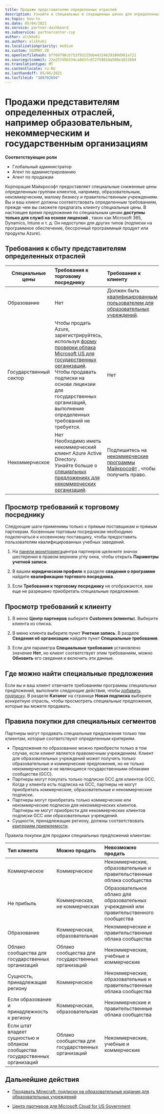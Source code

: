 ```yaml
---
title: Продажи представителям определенных отраслей
description: Узнайте о специальных и сокращенных ценах для определенных групп клиентов, включая учебных заказчиков, некоммерческих клиентов и пользователей государственных организаций.
ms.topic: how-to
ms.date: 05/04/2021
ms.service: partner-dashboard
ms.subservice: partnercenter-csp
author: alikhaki
ms.author: alikhaki
ms.localizationpriority: medium
ms.custom: SEOMAY.20
ms.openlocfilehash: bff69796cb753f93225bb44324629180d981a721
ms.sourcegitcommit: 22e257d5b334ca8d3fc072f59010a508e1022694
ms.translationtype: MT
ms.contentlocale: ru-RU
ms.lasthandoff: 05/06/2021
ms.locfileid: "108702694"
---
```

# <a name="sell-to-specialized-industries-like-education-non-profit-and-government-users"></a>Продажи представителям определенных отраслей, например образовательным, некоммерческим и государственным организациям

**Соответствующие роли**

- Глобальный администратор
- Агент по администрированию
- Агент по продажам

Корпорация Майкрософт предоставляет специальные сниженные цены определенным группам клиентов, например, образовательным, некоммерческим, малому бизнесу и правительственным учреждениям. Вы и ваш клиент должны соответствовать определенным требованиям, прежде чем вы сможете предлагать клиенту специальные цены. В настоящее время предложения по специальным ценам **доступны только для служб на основе лицензий** , таких как Microsoft 365, Dynamics, Intune и т. д. Он недоступен для других типов (подписки на программное обеспечение, бессрочный программный продукт или продукты Azure).

## <a name="requirements-to-sell-to-specialized-industries"></a>Требования к сбыту представителям определенных отраслей

|**Специальные цены**   |**Требования к торговому посреднику**   |**Требования к клиенту**   |
|----------------------------|:---------------------------------|:------------------------------------------|
|Образование   |Нет   | Должен быть [квалифицированным пользователем для образовательных учреждений](https://www.microsoftvolumelicensing.com/DocumentSearch.aspx?Mode=3&DocumentTypeId=7).   |
|Государственный сектор   |Чтобы продать Azure, зарегистрируйтесь, используя [форму проверки облака Microsoft US для государственных организаций](https://azuregov.microsoft.com/csp). Чтобы продавать подписки на основе лицензии для государственных организаций, выполнение определенных требований не требуется.|   Нет|
|Некоммерческое  |Нет<br/> Необходимо иметь некоммерческий клиент Azure Active Directory.<br/> Узнайте больше о [специальных предложениях для некоммерческих организаций](https://assetsprod.microsoft.com/mpn/nonprofit-skus-in-csp-faq.pdf).   |Подпишитесь на [некоммерческие программы Майкрософт](https://nonprofit.microsoft.com/#/register) , чтобы получить право.   |

## <a name="check-your-reseller-qualifications"></a>Просмотр требований к торговому посреднику

Следующие шаги применимы только к прямым поставщикам и прямым партнерам. Косвенным торговым посредникам необходимо подключаться к косвенному поставщику, чтобы предоставить пользователям квалифицированных учебных заведений.

1. На [панели мониторинга](https://partner.microsoft.com/dashboard)центра партнеров щелкните значок шестеренки в правом верхнем углу окна, чтобы открыть **Параметры учетной записи**.

2. В вашем **юридическом профиле** в разделе **сведения о программе** найдите **квалификацию торгового посредника**.

3. Если **Требования к торговому посреднику** не отображаются, вам еще не разрешено приобретать специальные предложения.

## <a name="check-the-customer-qualifications"></a>Просмотр требований к клиенту

1. В меню **Центр партнеров** выберите **Customers (клиенты**). Выберите клиента из списка.

2. В меню клиента выберите пункт **Учетная запись**. В разделе **Сведения об организации** найдите пункт **Специальные требования**.

3. Если для параметра **Специальные требования** установлено значение **Нет**, но клиент соответствует этим требованиям, можно **Обновить** его сведения и включить эти данные.

## <a name="where-to-find-special-offers"></a>Где можно найти специальные предложения

Если вы и ваш клиент отвечаете требованиям программы специальных предложений, выполните следующие действия, чтобы [добавить подписку](create-a-new-subscription.md). В разделе **Каталог** на странице **Новая подписка** выберите конкретную отрасль, чтобы просмотреть специальные предложения, которые вы можете продавать.

## <a name="purchase-rules-for-special-segments"></a>Правила покупки для специальных сегментов

Партнеры могут продавать специальные предложения только тем клиентам, которые соответствуют определенным критериям. 

- Предложения по образованию можно приобрести только в том случае, если клиент является правомочным учреждением. Клиент для образовательных учреждений может получить только образовательные и коммерческие предложения, но не только некоммерческие и не являющиеся государственными облаками сообщества (GCC).
- Партнеры могут покупать только подписки GCC для клиентов GCC. Когда у клиента есть подписка на GCC, партнеры не могут приобретать коммерческие, образовательные и некоммерческие подписки.
- Партнеры могут приобретать только коммерческие или некоммерческие подписки для некоммерческих клиентов. Партнеры не могут приобрести для некоммерческих клиентов подписки GCC или образовательных учреждений.
- Сущности, принадлежащие региону, должны соответствовать [критериям приемлемости](https://www.microsoft.com/legal/compliance/anticorruption/criteria).

Правила покупки для продажи специальных предложений клиентам:

|**Тип клиента**   |**Можно продать**   |**Невозможно продать**   |
|:----------------------------|:---------------------------------|:------------------------------------------|
| Коммерческое |Коммерческое | Некоммерческие, образовательные и правительственные облака сообщества |
| Не прибыль |Коммерческая, не коммерческая | Образовательное облако для образовательных учреждений или правительственного сообщества |
| Образование |Коммерческая, образовательная | Некоммерческие и правительственные облака сообщества |
| Облако сообщества для государственных организаций |Облако сообщества для государственных организаций | Некоммерческие, учебные и коммерческие |
| Сущность, принадлежащая региону  | Коммерческое  | Некоммерческие, образовательные и правительственные облака сообщества  |
| Если образование и принадлежность к региону | Коммерческая, образовательная | Некоммерческие и правительственные облака сообщества |
| Если штат владеет сущностью и облаком сообщества государственных организаций | Облако сообщества для государственных организаций | Некоммерческие, учебные и коммерческие |

## <a name="next-steps"></a>Дальнейшие действия

- [Продавать Minecraft: подписки на образовательные издания для образовательных учреждений](minecraft-subscriptions.md)

- [Центр партнеров для Microsoft Cloud for US Government](partner-center-for-microsoft-us-govt-cloud.md)
